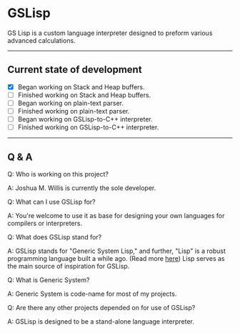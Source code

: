 # GSLisp #
GS Lisp is a custom language interpreter designed to preform various advanced calculations.
- - - -
## Current state of development ##
- [X] Began working on Stack and Heap buffers.
- [ ] Finished working on Stack and Heap buffers.
- [ ] Began working on plain-text parser.
- [ ] Finished working on plain-text parser.
- [ ] Began working on GSLisp-to-C++ interpreter.
- [ ] Finished working on GSLisp-to-C++ interpreter.
- - - -
## Q & A ##
Q: Who is working on this project?

A: Joshua M. Willis is currently the sole developer.


Q: What can I use GSLisp for?

A: You're welcome to use it as base for designing your own languages for compilers or interpreters.


Q: What does GSLisp stand for?

A: GSLisp stands for "Generic System Lisp," and further, "Lisp" is a robust programming language built a while ago.
(Read more [here](https://en.wikipedia.org/wiki/Lisp_(programming_language))) Lisp serves as the main source of inspiration for GSLisp.


Q: What is Generic System?

A: Generic System is code-name for most of my projects.


Q: Are there any other projects depended on for use of GSLisp?

A: GSLisp is designed to be a stand-alone language interpreter.

